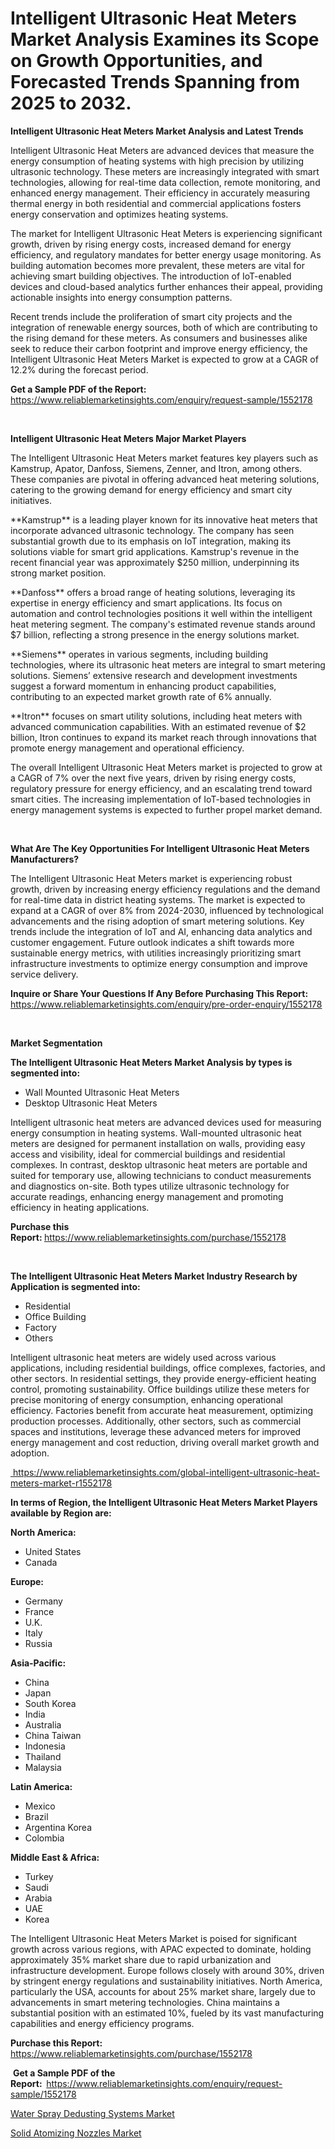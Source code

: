 <p><h1>Intelligent Ultrasonic Heat Meters Market Analysis Examines its Scope on Growth Opportunities, and Forecasted Trends Spanning from 2025 to 2032.</h1></p><p><strong>Intelligent Ultrasonic Heat Meters Market Analysis and Latest Trends</strong></p>
<p><p>Intelligent Ultrasonic Heat Meters are advanced devices that measure the energy consumption of heating systems with high precision by utilizing ultrasonic technology. These meters are increasingly integrated with smart technologies, allowing for real-time data collection, remote monitoring, and enhanced energy management. Their efficiency in accurately measuring thermal energy in both residential and commercial applications fosters energy conservation and optimizes heating systems.</p><p>The market for Intelligent Ultrasonic Heat Meters is experiencing significant growth, driven by rising energy costs, increased demand for energy efficiency, and regulatory mandates for better energy usage monitoring. As building automation becomes more prevalent, these meters are vital for achieving smart building objectives. The introduction of IoT-enabled devices and cloud-based analytics further enhances their appeal, providing actionable insights into energy consumption patterns.</p><p>Recent trends include the proliferation of smart city projects and the integration of renewable energy sources, both of which are contributing to the rising demand for these meters. As consumers and businesses alike seek to reduce their carbon footprint and improve energy efficiency, the Intelligent Ultrasonic Heat Meters Market is expected to grow at a CAGR of 12.2% during the forecast period.</p></p>
<p><strong>Get a Sample PDF of the Report:&nbsp;</strong> <a href="https://www.reliablemarketinsights.com/enquiry/request-sample/1552178?utm_campaign=2221&utm_medium=2&utm_source=Github&utm_content=ia&utm_term=11042025&utm_id=intelligent-ultrasonic-heat-meters">https://www.reliablemarketinsights.com/enquiry/request-sample/1552178</a></p>
<p>&nbsp;</p>
<p><strong>Intelligent Ultrasonic Heat Meters Major Market Players</strong></p>
<p><p>The Intelligent Ultrasonic Heat Meters market features key players such as Kamstrup, Apator, Danfoss, Siemens, Zenner, and Itron, among others. These companies are pivotal in offering advanced heat metering solutions, catering to the growing demand for energy efficiency and smart city initiatives.</p><p>**Kamstrup** is a leading player known for its innovative heat meters that incorporate advanced ultrasonic technology. The company has seen substantial growth due to its emphasis on IoT integration, making its solutions viable for smart grid applications. Kamstrup's revenue in the recent financial year was approximately $250 million, underpinning its strong market position.</p><p>**Danfoss** offers a broad range of heating solutions, leveraging its expertise in energy efficiency and smart applications. Its focus on automation and control technologies positions it well within the intelligent heat metering segment. The company's estimated revenue stands around $7 billion, reflecting a strong presence in the energy solutions market.</p><p>**Siemens** operates in various segments, including building technologies, where its ultrasonic heat meters are integral to smart metering solutions. Siemens’ extensive research and development investments suggest a forward momentum in enhancing product capabilities, contributing to an expected market growth rate of 6% annually.</p><p>**Itron** focuses on smart utility solutions, including heat meters with advanced communication capabilities. With an estimated revenue of $2 billion, Itron continues to expand its market reach through innovations that promote energy management and operational efficiency.</p><p>The overall Intelligent Ultrasonic Heat Meters market is projected to grow at a CAGR of 7% over the next five years, driven by rising energy costs, regulatory pressure for energy efficiency, and an escalating trend toward smart cities. The increasing implementation of IoT-based technologies in energy management systems is expected to further propel market demand.</p></p>
<p>&nbsp;</p>
<p><strong>What Are The Key Opportunities For Intelligent Ultrasonic Heat Meters Manufacturers?</strong></p>
<p><p>The Intelligent Ultrasonic Heat Meters market is experiencing robust growth, driven by increasing energy efficiency regulations and the demand for real-time data in district heating systems. The market is expected to expand at a CAGR of over 8% from 2024-2030, influenced by technological advancements and the rising adoption of smart metering solutions. Key trends include the integration of IoT and AI, enhancing data analytics and customer engagement. Future outlook indicates a shift towards more sustainable energy metrics, with utilities increasingly prioritizing smart infrastructure investments to optimize energy consumption and improve service delivery.</p></p>
<p><strong>Inquire or Share Your Questions If Any Before Purchasing This Report:</strong> <a href="https://www.reliablemarketinsights.com/enquiry/pre-order-enquiry/1552178?utm_campaign=2221&utm_medium=2&utm_source=Github&utm_content=ia&utm_term=11042025&utm_id=intelligent-ultrasonic-heat-meters">https://www.reliablemarketinsights.com/enquiry/pre-order-enquiry/1552178</a></p>
<p>&nbsp;</p>
<p><strong>Market Segmentation</strong></p>
<p><strong>The Intelligent Ultrasonic Heat Meters Market Analysis by types is segmented into:</strong></p>
<p><ul><li>Wall Mounted Ultrasonic Heat Meters</li><li>Desktop Ultrasonic Heat Meters</li></ul></p>
<p><p>Intelligent ultrasonic heat meters are advanced devices used for measuring energy consumption in heating systems. Wall-mounted ultrasonic heat meters are designed for permanent installation on walls, providing easy access and visibility, ideal for commercial buildings and residential complexes. In contrast, desktop ultrasonic heat meters are portable and suited for temporary use, allowing technicians to conduct measurements and diagnostics on-site. Both types utilize ultrasonic technology for accurate readings, enhancing energy management and promoting efficiency in heating applications.</p></p>
<p><strong>Purchase this Report:&nbsp;</strong><a href="https://www.reliablemarketinsights.com/purchase/1552178?utm_campaign=2221&utm_medium=2&utm_source=Github&utm_content=ia&utm_term=11042025&utm_id=intelligent-ultrasonic-heat-meters">https://www.reliablemarketinsights.com/purchase/1552178</a></p>
<p>&nbsp;</p>
<p><strong>The Intelligent Ultrasonic Heat Meters Market Industry Research by Application is segmented into:</strong></p>
<p><ul><li>Residential</li><li>Office Building</li><li>Factory</li><li>Others</li></ul></p>
<p><p>Intelligent ultrasonic heat meters are widely used across various applications, including residential buildings, office complexes, factories, and other sectors. In residential settings, they provide energy-efficient heating control, promoting sustainability. Office buildings utilize these meters for precise monitoring of energy consumption, enhancing operational efficiency. Factories benefit from accurate heat measurement, optimizing production processes. Additionally, other sectors, such as commercial spaces and institutions, leverage these advanced meters for improved energy management and cost reduction, driving overall market growth and adoption.</p></p>
<p><a href="https://www.reliablemarketinsights.com/global-intelligent-ultrasonic-heat-meters-market-r1552178?utm_campaign=2221&utm_medium=2&utm_source=Github&utm_content=ia&utm_term=11042025&utm_id=intelligent-ultrasonic-heat-meters">&nbsp;https://www.reliablemarketinsights.com/global-intelligent-ultrasonic-heat-meters-market-r1552178</a></p>
<p><strong>In terms of Region, the Intelligent Ultrasonic Heat Meters Market Players available by Region are:</strong></p>
<p>
    <p> <strong> North America: </strong>
        <ul>
            <li>United States</li>
            <li>Canada</li>
        </ul>
        </p> 
    <p> <strong> Europe: </strong>
        <ul>
            <li>Germany</li>
            <li>France</li>
            <li>U.K.</li>
            <li>Italy</li>
            <li>Russia</li>
        </ul>
        </p> 
    <p> <strong> Asia-Pacific: </strong>
        <ul>
            <li>China</li>
            <li>Japan</li>
            <li>South Korea</li>
            <li>India</li>
            <li>Australia</li>
            <li>China Taiwan</li>
            <li>Indonesia</li>
            <li>Thailand</li>
            <li>Malaysia</li>
        </ul>
        </p> 
    <p> <strong> Latin America: </strong>
        <ul>
            <li>Mexico</li>
            <li>Brazil</li>
            <li>Argentina Korea</li>
            <li>Colombia</li>
        </ul>
        </p> 
    <p> <strong> Middle East & Africa: </strong>
        <ul>
            <li>Turkey</li>
            <li>Saudi</li>
            <li>Arabia</li>
            <li>UAE</li>
            <li>Korea</li>
        </ul>
    </p>
    </p>
<p><p>The Intelligent Ultrasonic Heat Meters Market is poised for significant growth across various regions, with APAC expected to dominate, holding approximately 35% market share due to rapid urbanization and infrastructure development. Europe follows closely with around 30%, driven by stringent energy regulations and sustainability initiatives. North America, particularly the USA, accounts for about 25% market share, largely due to advancements in smart metering technologies. China maintains a substantial position with an estimated 10%, fueled by its vast manufacturing capabilities and energy efficiency programs.</p></p>
<p><strong>Purchase this Report: </strong><a href="https://www.reliablemarketinsights.com/purchase/1552178?utm_campaign=2221&utm_medium=2&utm_source=Github&utm_content=ia&utm_term=11042025&utm_id=intelligent-ultrasonic-heat-meters">https://www.reliablemarketinsights.com/purchase/1552178</a></p>
<p>&nbsp;<strong>Get a Sample PDF of the Report:&nbsp;&nbsp;</strong><a href="https://www.reliablemarketinsights.com/enquiry/request-sample/1552178?utm_campaign=2221&utm_medium=2&utm_source=Github&utm_content=ia&utm_term=11042025&utm_id=intelligent-ultrasonic-heat-meters">https://www.reliablemarketinsights.com/enquiry/request-sample/1552178</a></p>
<p><strong></strong></p>
<p><p><a href="https://github.com/smarzkathyb6/Market-Research-Report-List-1/blob/main/water-spray-dedusting-systems-market.md?utm_campaign=2221&utm_medium=2&utm_source=Github&utm_content=ia&utm_term=11042025&utm_id=intelligent-ultrasonic-heat-meters">Water Spray Dedusting Systems Market</a></p><p><a href="https://github.com/goickpache1m/Market-Research-Report-List-1/blob/main/solid-atomizing-nozzles-market.md?utm_campaign=2221&utm_medium=2&utm_source=Github&utm_content=ia&utm_term=11042025&utm_id=intelligent-ultrasonic-heat-meters">Solid Atomizing Nozzles Market</a></p></p>